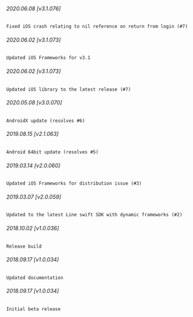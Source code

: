 

###### 2020.06.08 [v3.1.076]

```
Fixed iOS crash relating to nil reference on return from login (#7)
```


###### 2020.06.02 [v3.1.073]

```
Updated iOS Frameworks for v3.1
```


###### 2020.06.02 [v3.1.073]

```
Updated iOS library to the latest release (#7)
```


###### 2020.05.08 [v3.0.070]

```
AndroidX update (resolves #6)
```


###### 2019.08.15 [v2.1.063]

```
Android 64bit update (resolves #5)
```


###### 2019.03.14 [v2.0.060]

```
Updated iOS Frameworks for distribution issue (#3)
```


###### 2019.03.07 [v2.0.059]

```
Updated to the latest Line swift SDK with dynamic frameworks (#2)
```


###### 2018.10.02 [v1.0.036]

```
Release build
```


###### 2018.09.17 [v1.0.034]

```
Updated documentation
```


###### 2018.09.17 [v1.0.034]

```
Initial beta release
```
